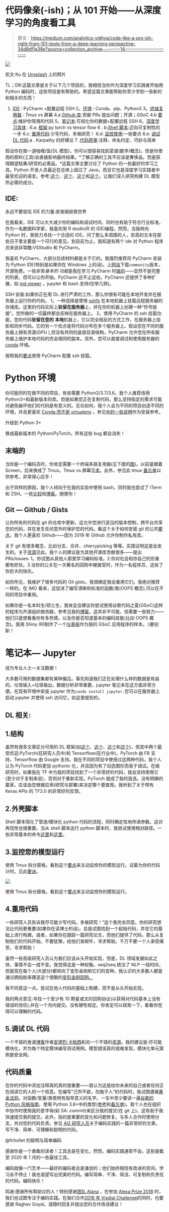 # 代码像亲(-ish)；从 101 开始——从深度学习的角度看工具

> 原文：<https://medium.com/analytics-vidhya/code-like-a-pro-ish-right-from-101-tools-from-a-deep-learning-perspective-34d8df1e38e?source=collection_archive---------14----------------------->

![](img/80c7f066a19ae535286bca815775bbf5.png)

凯文·Ku 在 [Unsplash](https://unsplash.com?utm_source=medium&utm_medium=referral) 上的照片

TL；DR:这篇文章是关于以下几个项目的，我相信当你作为深度学习实践者开始用 Python 编码时，这些项目是有帮助的。希望这篇文章能帮助你至少学到一些新的和相关的东西！

1. [IDE](#42e8) : PyCharm +配置远程 SSH
2。[环境](#737b) : Conda、pip、Python3
3。[终端复用器](#2946) : Tmux vs 屏幕
4.a [Github 库](#6183):贡献 PRs 提出问题；开源；GSoC
4.b [要点](#6183):维护你常用的代码
5。[笔记本](#1866):可视化你的数据+配置远程 SSH
6。[深度学习具体](#940d) :
6.a: [框架](#df6f):py torch vs tensor flow
6 . b:[Shell 脚本](#71ee):迈向可复制性的一步
6.c: [重用代码](#d072):少写代码，多做研究！
6.d: [监控使用](#a688):一些要点
6.e: [调试 DL 代码](#9180):a . Karpathy 的好建议
7 .[代码质量](#5a27):注释、命名约定、巧妙与简单

假设你在做一道咖喱/饭(DL 模型)，你可以很容易找到菜谱(数学/概念)。但是你使用的原料(工具)会直接影响最终结果。*了解正确的工具不应该是奢侈品，而是获得期望结果/研究的必需品。*这篇文章主要讨论了 Python 的一些最好的学习工具。Python 开发人员最近在总体上超过了 Java，而且它也是深度学习实践者中最受欢迎的语言。参考:[这个](https://www.statista.com/statistics/793628/worldwide-developer-survey-most-used-languages/)、[这个](https://www.zdnet.com/article/programming-languages-python-developers-now-outnumber-java-ones/)、[这个](https://www.benfrederickson.com/ranking-programming-languages-by-github-users/)和[这个](https://stackoverflow.blog/2015/07/29/why-are-there-so-many-programming-languages/)。让我们深入研究构建 DL 模型所必需的成分。

## IDE:

永远不要低估 IDE 的力量:皮查姆拯救世界

在我看来，IDE 可以大大减少你的编码和调试时间，同时也有助于符合行业标准。作为一名数据科学家，我喜欢用 R studio(R 的 IDE)编程。然而，当我转向 Python 时，我努力寻找一个合适的 IDE。问了那么多周围的人，崇高的文本在那些日子里主要是一个可行的意见。到目前为止，我知道有两个 ide 对 Python 程序员来说非常酷:VSStudio 和 PyCharm。

我喜欢 PyCharm，大部分后续材料都是关于它的。我强烈推荐将 PyCharm 安装为 Python IDE(特别是如果你在 Windows 上的话)。上[网站](https://www.jetbrains.com/pycharm/download/)下载`community`版本，开源免费。一些非常*基本的* *功能*是我在学习 PyCharm 时[做的](https://gist.github.com/shubhamagarwal92/47d8d5ffa5793a8430dd9b389d9f33f5)——显然不是完整的列表，但可以让你开始。PyCharm 远不止这些。PyCharm 还提供了多种扩展，如 [md viewer](https://whatis.techtarget.com/definition/WYSIWYG-what-you-see-is-what-you-get) ，jupyter 和 bash 支持(仅举几例)。

SSH 安装:如果你正在用 DL 进行严肃的工作，那么你很有可能在本地开发并在服务器上运行你的代码。
1。一种选择是使用 [sshfs](https://www.digitalocean.com/community/tutorials/how-to-use-sshfs-to-mount-remote-file-systems-over-ssh) 在本地机器上挂载远程服务器的存储库。这里的代码实际上**驻留在服务器**上，并在你的机器上创建一种“符号链接”。您所做的一切最终都会反映在服务器上。
2。使用 PyCharm 的 ssh 挂载功能，您的代码**驻留在您的** **本地**机器上，它以完全相反的方式工作，在服务器上投影和同步代码。它的另一个优点是将代码分布在多个服务器上。假设您在不同的服务器上拥有资源(GPU ),但没有共同的底层目录结构，PyCharm 允许您在所有服务器上维护本地代码的完全相同的副本。另外，您可以直接调试和使用服务器的 [conda](#737b) 环境。

按照我的[要点](https://gist.github.com/shubhamagarwal92/ca010e3345e276801d7e10bfd7f0a79f)使用 PyCharm 配置 ssh 挂载。

# Python 环境

你可能同时在做不同的项目，有些需要 Python2/3.7/3.6。我个人推荐改用 Python3+和最新版本的库。但是如果您正在复制代码，那么坚持指定的需求可能对避免破坏他们的代码是有意义的。无论如何，我个人会为不同的项目创造不同的环境，并且更喜欢 [Conda 而不是 virtualenv](https://stackoverflow.com/a/34398794) 。参见[中的一些说明](https://github.com/shubhamagarwal92/CA_2020#anaconda-installation)作为安装参考。

升级到 Python 3+

换成最新版本的 Python/PyTorch，所有这些 bug 都会消失！

## 末端的

当你是一个编码员时，你肯定需要一个终端多路复用器(见下面的[图](#a688))。以前是跟着 Screen，后来换成了 Tmux。Tmux vs 屏幕见[本](https://unix.stackexchange.com/a/586/300978)。此外，参见此 tmux [备忘单](https://gist.github.com/MohamedAlaa/2961058)以供参考。非常得心应手！

出于同样的原因，我个人倾向于在我的实验中使用 bash，同时我也尝试了 iTerm 和 ZSH。一些[比较](https://www.howtogeek.com/362409/what-is-zsh-and-why-should-you-use-it-instead-of-bash/)和[博客](/ayuth/iterm2-zsh-oh-my-zsh-the-most-power-full-of-terminal-on-macos-bdb2823fb04c)。随便你！

## Git — Github / Gists

让你所有的代码在 git 的仓库中更新。这允许您进行适当的版本控制，跨平台共享您的代码，并在发生任何意外时保护您的代码。看这个关于如何安装 git 的公共[要点](https://gist.github.com/shubhamagarwal92/012034f23fc04a00897d8bd24a39f740)。我个人更喜欢 Github——因为 2019 年 Github 允许你制作私有库。

关于 git 有很多概念，比如分支、合并、cherrypicking 等等。实践证明这是会发生的。关于[资源](https://try.github.io/)见此。我个人的建议是为其他开源库贡献很多——提出 PRs/issues: 1。你试图从其他人那里学习编码标准。2.你对社会和你自己的形象都有好处。3.当你的公关在一次著名的回购中被接受时，作为一名程序员，这给了你巨大的快乐。

如你所见，我维护了很多代码的 Git gists，我很确定我会重用它们。我绝对推荐一样的。在 IMO 看来，这促进了编写清晰和标准的函数/类(OOPS 概念),可以在不同的项目中重用。

如果你是一名本科生/硕士生，我肯定会建议你尝试使用谷歌代码之夏(GSoC)这样的程序为开源组织做贡献。参考见我的[博客](/@shubhamagarwal92/google-summer-of-code-2017-pecan-daa2fd11755a)。这并非不可能，但需要一些努力——他们只是想看看你有多热情，以及你是否知道基本的编码技能(比如 OOPS 概念)。我用 Shiny (R)制作了一个[仪表板](https://shubhamagarwal92.shinyapps.io/shinyapp/)作为我的 GSoC 应用程序的样本。:)要创新！

# 笔记本— Jupyter

成为专业人士—关注数据！

大多数可用的数据集都有某种偏见。事先知道我们正在处理什么样的数据是有益的。垃圾输入=垃圾输出。数据分析非常重要，jupyter 笔记本在这方面非常方便。在现有环境中安装 jupyter 作为`conda install jupyter.`您可以在服务器上启动 jupyter 并使用 ssh 访问它，如这里提到的。

## DL 相关:

## 1.结构

虽然有很多文章区分可用的 DL 框架(如[这个](https://towardsdatascience.com/which-deep-learning-framework-is-growing-fastest-3f77f14aa318)、[这个](https://thegradient.pub/state-of-ml-frameworks-2019-pytorch-dominates-research-tensorflow-dominates-industry/)、[这个](/@UdacityINDIA/tensorflow-or-pytorch-the-force-is-strong-with-which-one-68226bb7dab4)和[这个](https://cv-tricks.com/deep-learning-2/tensorflow-or-pytorch/))，但其中两个最受欢迎:PyTorch(在研究人员中)和 Tensorflow(在行业中)。PyTorch 由 FB 支持，Tensorflow 由 Google 支持。我在不同的项目中使用过这两种代码，我个人认为 PyTorch 代码更加 pythonic 化，并且因为有了动态图形而易于调试。在做研究时，如果我在 TF 中为我的项目找到了一个非常好的代码，我会坚持使用它(至少对于复制来说)，否则对于重新实现，PyTorch 就成了我的首选。没有明确的赢家，应该由您根据应用(研究与部署)来决定哪个更直观。我听到了关于带有 Keras APIs 的 TF2.0 的非常好的反馈。

## 2.外壳脚本

Shell 脚本简化了管道/模块化 python 代码的流程，同时确定性地传递参数。这对再现性也很重要。当从 shell 脚本运行 python 脚本时，我尝试使用相对路径。一些非常基本的命令[这里](https://gist.github.com/shubhamagarwal92/f777e748a0f0df5a39a2477410302be3)和[这里](https://gist.github.com/shubhamagarwal92/4c2f10da3fcd69d0b0fb299a1e82d2b1)。

## 3.监控您的模型运行

使用 Tmux 拆分窗格。看到这个[要点](https://gist.github.com/shubhamagarwal92/a072ca6b06f312f241bd46a4ffe27a27)来主动监控你的模型运行。试着为你的代码计时。见此[要诀](https://gist.github.com/shubhamagarwal92/f5eafbb21f8c5974dbd4d1e6a01b6bfd)。

![](img/ceb323f8c66ebce879f79ce03745b611.png)

使用 Tmux 拆分窗格。看到这个[要点](https://gist.github.com/shubhamagarwal92/a072ca6b06f312f241bd46a4ffe27a27)来主动监控你的模型运行。

## 4.重用代码

一些研究人员告诉我尽可能少写代码。多做研究！“这个我完全同意。你的研究想法比代码更重要(如果你在读博士的话)。总是试图找到一个起始代码，并在它的基础上进行构建。或者，如果你在跟踪一篇研究论文，而他们提供了代码，那么从复制他们的代码开始。不要犹豫，给他们发邮件，寻求帮助。千万不要一个人承受痛苦，寻求帮助！

虽然一些高级研究人员认为我们应该从头开始实现，但是，DL 领域发展如此之快，事情不会一成不变。我觉得这是一种权衡。seq2seq 统治了 NLP 一段时间，但是现在每个人(大部分)都转向了变形金刚和它们的变种。我认识的大多数人都是通过拥抱脸来建造这个很酷的[变形金刚回购。](https://github.com/huggingface/transformers)

我不同意这一点。尝试在他人代码的基础上构建，而不是从头开始实现。

我的两点意见:寻找一个至少有 10 颗星或叉的回购协议(以获得对代码基本上没有错误的信任),并在一个月内提交。没有硬性规定。你肯定可以探索一下，看看你觉得可以理解的代码。

## 5.调试 DL 代码

一个不错的食谱[博客](http://karpathy.github.io/2019/04/25/recipe/)作者[安德烈·卡帕西](https://medium.com/u/ac9d9a35533e?source=post_page-----34d8df1e38e--------------------------------)和另一个不错的[资源](http://josh-tobin.com/assets/pdf/troubleshooting-deep-neural-networks-01-19.pdf)。我的建议是:尽可能模块化，并为每个特定模块编写测试用例。模型错误真的很难发现，模块化单元案例是安全网。

## 代码质量

在你的代码中添加注释真的真的很重要——我认为这是给你未来的自己或者任何正在阅读它的人的一个信息。在编写“己所不欲，勿施于人”的代码时，我试图遵循[黄金法则](https://en.wikipedia.org/wiki/Golden_Rule)。对函数/变量/类使用有指导意义的名字。一生中至少要读一遍[谷歌的 Python 风格指南](https://google.github.io/styleguide/pyguide.html)。使用 Python 3.6+中的类型([参考](https://docs.python.org/3/library/typing.html#module-typing)和[备忘单](https://mypy.readthedocs.io/en/stable/cheat_sheet_py3.html#when-you-re-puzzled-or-when-things-are-complicated))。我个人也在组织中协作时使用我的首字母(如 SA: commit)来区分我的提交(在 git 上)。这有助于我快速提交我的提交。此外，指的是重要的变化和问题修复。与多人合作时使用分支，并对您的代码负责。参见 [AI2 研究人员](https://github.com/allenai/writing-code-for-nlp-research-emnlp2018/blob/master/writing_code_for_nlp_research.pdf)关于编码实践的一篇非常好的文章。写干净、简单、可理解和聪明的代码。

@fchollet 的聪明与简单编码

感谢你是一个勇敢的读者！工具总是在变化，然而，编码实践通常不会。这些是截至 2020 年 1 月的一些最佳工具。

编码就像一门艺术——最好的编码者总是谦逊的；他们始终相信有改进的空间。学习永不停止！我也渴望写出完美的代码。编写简单、干净、简洁、可复制和负责任的代码。编码快乐！

鸣谢:感谢所有帮助过的人！特别感谢[团队 Alana](https://twitter.com/shubhamag1992/status/1066913018196320256) ，在参加 [Alexa Prize 2018](https://twitter.com/alanathebot) 时，我们也试图专注于编码实践。在我们合作[2018 年 Visdial Challenge](https://arxiv.org/pdf/2001.05865.pdf)的同时，也要感谢 Raghav Goyal。请随时回复并提出您的合作改进建议！